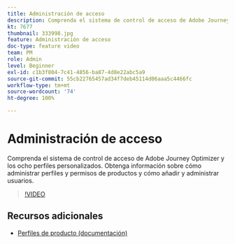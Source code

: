 ```yaml
---
title: Administración de acceso
description: Comprenda el sistema de control de acceso de Adobe Journey Optimizer y los ocho perfiles personalizados. Obtenga información sobre cómo administrar perfiles y permisos de productos y cómo añadir y administrar usuarios.
kt: 7677
thumbnail: 333998.jpg
feature: Administración de acceso
doc-type: feature video
team: PM
role: Admin
level: Beginner
exl-id: c1b3f804-7c41-4856-ba87-4d8e22abc5a9
source-git-commit: 55cb22765457ad34f7deb45114d06aaa5c4466fc
workflow-type: tm+mt
source-wordcount: '74'
ht-degree: 100%

---
```


# Administración de acceso

Comprenda el sistema de control de acceso de Adobe Journey Optimizer y los ocho perfiles personalizados. Obtenga información sobre cómo administrar perfiles y permisos de productos y cómo añadir y administrar usuarios.

>[!VIDEO](https://video.tv.adobe.com/v/333998?quality=12)

## Recursos adicionales

* [Perfiles de producto (documentación)](https://experienceleague.adobe.com/docs/journey-optimizer/using/administration/ootb-product-profiles.html?lang=es)
